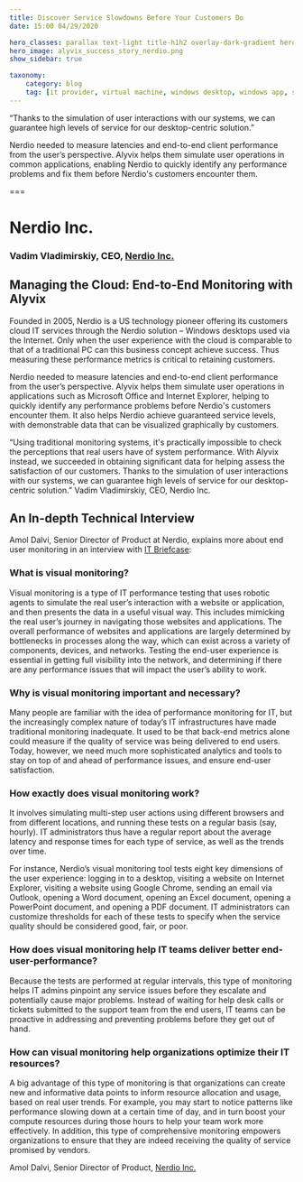 ```yaml
---
title: Discover Service Slowdowns Before Your Customers Do
date: 15:00 04/29/2020 

hero_classes: parallax text-light title-h1h2 overlay-dark-gradient hero-large
hero_image: alyvix_success_story_nerdio.png
show_sidebar: true

taxonomy:
    category: blog
    tag: [it provider, virtual machine, windows desktop, windows app, success story]
---
```


“Thanks to the simulation of user interactions with our systems, we can guarantee high levels of service for our desktop-centric solution.”

Nerdio needed to measure latencies and end-to-end client performance from the user’s perspective. Alyvix helps them simulate user operations in common applications, enabling Nerdio to quickly identify any performance problems and fix them before Nerdio's customers encounter them.


===


# Nerdio Inc.
### Vadim Vladimirskiy, CEO, [Nerdio Inc.](https://getnerdio.com/)


## Managing the Cloud: End-to-End Monitoring with Alyvix

Founded in 2005, Nerdio is a US technology pioneer offering its customers cloud IT services through the Nerdio solution – Windows desktops used via the Internet. Only when the user experience with the cloud is comparable to that of a traditional PC can this business concept achieve success. Thus measuring these performance metrics is critical to retaining customers.

 Nerdio needed to measure latencies and end-to-end client performance from the user’s perspective. Alyvix helps them simulate user operations in applications such as Microsoft Office and Internet Explorer, helping to quickly identify any performance problems before Nerdio's customers encounter them. It also helps Nerdio achieve guaranteed service levels, with demonstrable data that can be visualized graphically by customers.

“Using traditional monitoring systems, it's practically impossible to check the perceptions that real users have of system performance. With Alyvix instead, we succeeded in obtaining significant data for helping assess the satisfaction of our customers. Thanks to the simulation of user interactions with our systems, we can guarantee high levels of service for our desktop-centric solution.” Vadim Vladimirskiy, CEO, Nerdio Inc.


## An In-depth Technical Interview

Amol Dalvi, Senior Director of Product at Nerdio, explains more about end user monitoring in an interview with [IT Briefcase](http://www.itbriefcase.net/tracking-the-end-user-experience-optimizing-it-resources):


### What is visual monitoring?

Visual monitoring is a type of IT performance testing that uses robotic agents to simulate the real user’s interaction with a website or application, and then presents the data in a useful visual way. This includes mimicking the real user’s journey in navigating those websites and applications. The overall performance of websites and applications are largely determined by bottlenecks in processes along the way, which can exist across a variety of components, devices, and networks. Testing the end-user experience is essential in getting full visibility into the network, and determining if there are any performance issues that will impact the user’s ability to work.


### Why is visual monitoring important and necessary?

Many people are familiar with the idea of performance monitoring for IT, but the increasingly complex nature of today’s IT infrastructures have made traditional monitoring inadequate. It used to be that back-end metrics alone could measure if the quality of service was being delivered to end users. Today, however, we need much more sophisticated analytics and tools to stay on top of and ahead of performance issues, and ensure end-user satisfaction.


### How exactly does visual monitoring work?

It involves simulating multi-step user actions using different browsers and from different locations, and running these tests on a regular basis (say, hourly). IT administrators thus have a regular report about the average latency and response times for each type of service, as well as the trends over time.

For instance, Nerdio’s visual monitoring tool tests eight key dimensions of the user experience: logging in to a desktop, visiting a website on Internet Explorer, visiting a website using Google Chrome, sending an email via Outlook, opening a Word document, opening an Excel document, opening a PowerPoint document, and opening a PDF document. IT administrators can customize thresholds for each of these tests to specify when the service quality should be considered good, fair, or poor.


### How does visual monitoring help IT teams deliver better end-user-performance?

Because the tests are performed at regular intervals, this type of monitoring helps IT admins pinpoint any service issues before they escalate and potentially cause major problems. Instead of waiting for help desk calls or tickets submitted to the support team from the end users, IT teams can be proactive in addressing and preventing problems before they get out of hand.


### How can visual monitoring help organizations optimize their IT resources?

A big advantage of this type of monitoring is that organizations can create new and informative data points to inform resource allocation and usage, based on real user trends. For example, you may start to notice patterns like performance slowing down at a certain time of day, and in turn boost your compute resources during those hours to help your team work more effectively. In addition, this type of comprehensive monitoring empowers organizations to ensure that they are indeed receiving the quality of service promised by vendors.

Amol Dalvi, Senior Director of Product, [Nerdio Inc.](https://getnerdio.com/)
